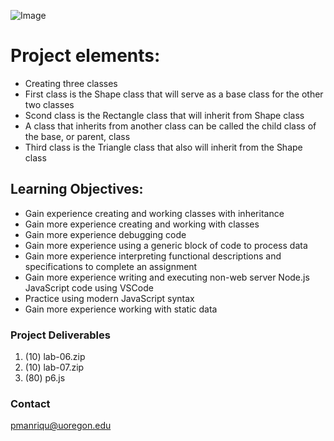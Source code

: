 ![Image](https://images.unsplash.com/photo-1522072783977-1117b39ffb58?ixid=MnwxMjA3fDB8MHxzZWFyY2h8MTJ8fHNoYXBlc3xlbnwwfDB8MHx8&ixlib=rb-1.2.1&auto=format&fit=crop&w=400&q=60)

# Project elements:

- Creating three classes
- First class is the Shape class that will serve as a base class for the other two classes
- Scond class is the Rectangle class that will inherit from Shape class
- A class that inherits from another class can be called the child class of the base, or parent, class
- Third class is the Triangle class that also will inherit from the Shape class



## Learning Objectives: 

- Gain experience creating and working classes with inheritance
- Gain more experience creating and working with classes
- Gain more experience debugging code
- Gain more experience using a generic block of code to process data
- Gain more experience interpreting functional descriptions and specifications to complete an assignment
- Gain more experience writing and executing non-web server Node.js JavaScript code using VSCode
- Practice using modern JavaScript syntax
- Gain more experience working with static data

### Project Deliverables

1. (10) lab-06.zip
2. (10) lab-07.zip
3. (80) p6.js



### Contact

pmanriqu@uoregon.edu
